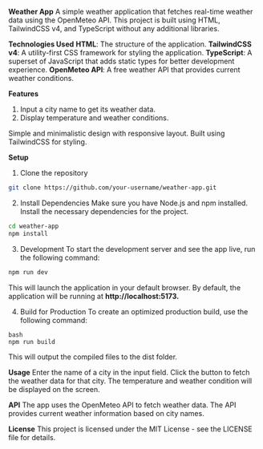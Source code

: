 **Weather App**
A simple weather application that fetches real-time weather data using the OpenMeteo API. This project is built using HTML, TailwindCSS v4, and TypeScript without any additional libraries.

**Technologies Used**
**HTML**: The structure of the application.
**TailwindCSS v4**: A utility-first CSS framework for styling the application.
**TypeScript**: A superset of JavaScript that adds static types for better development experience.
**OpenMeteo API**: A free weather API that provides current weather conditions.

**Features**
1. Input a city name to get its weather data.
2. Display temperature and weather conditions.

Simple and minimalistic design with responsive layout.
Built using TailwindCSS for styling.

**Setup**
1. Clone the repository
```bash
git clone https://github.com/your-username/weather-app.git
```

2. Install Dependencies
Make sure you have Node.js and npm installed.
Install the necessary dependencies for the project.
```bash
cd weather-app
npm install
```
3. Development
To start the development server and see the app live, run the following command:
```bash
npm run dev
```
This will launch the application in your default browser. By default, the application will be running at **http://localhost:5173.**

4. Build for Production
To create an optimized production build, use the following command:
```
bash
npm run build
```
This will output the compiled files to the dist folder.

**Usage**
Enter the name of a city in the input field.
Click the button to fetch the weather data for that city.
The temperature and weather condition will be displayed on the screen.

**API**
The app uses the OpenMeteo API to fetch weather data. The API provides current weather information based on city names.

**License**
This project is licensed under the MIT License - see the LICENSE file for details.

